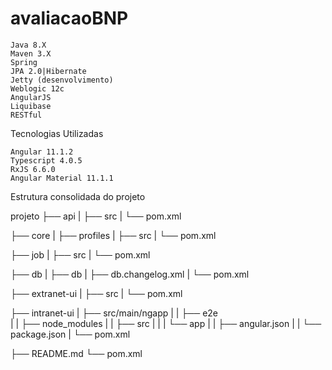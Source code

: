 # avaliacaoBNP


    Java 8.X
    Maven 3.X
    Spring
    JPA 2.0|Hibernate
    Jetty (desenvolvimento)
    Weblogic 12c
    AngularJS
    Liquibase
    RESTful

Tecnologias Utilizadas

    Angular 11.1.2
    Typescript 4.0.5
    RxJS 6.6.0
    Angular Material 11.1.1

Estrutura consolidada do projeto

projeto
├── api
|   ├── src
|   └── pom.xml


├── core
|   ├── profiles
|   ├── src
|   └── pom.xml


├── job
|   ├── src
|   └── pom.xml


├── db
|   ├── db
|   ├── db.changelog.xml
|   └── pom.xml


├── extranet-ui
|   ├── src
|   └── pom.xml


├── intranet-ui
|   ├── src/main/ngapp
|   |   ├── e2e  
|   |   ├── node_modules 
|   |   ├── src
|   |   |   └── app
|   |   ├── angular.json
|   |   └── package.json
|   └── pom.xml



├── README.md
└── pom.xml
